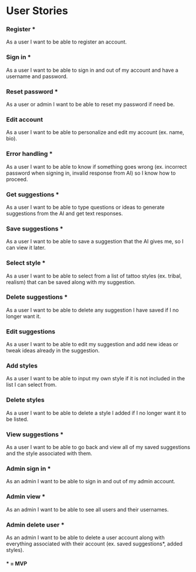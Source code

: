 # User Stories

### Register *

As a user I want to be able to register an account.

### Sign in *

As a user I want to be able to sign in and out of my account and have a username and password.

### Reset password *

As a user or admin I want to be able to reset my password if need be.

### Edit account

As a user I want to be able to personalize and edit my account (ex. name, bio).

### Error handling *

As a user I want to be able to know if something goes wrong (ex. incorrect password when signing in, invalid response from AI) so I know how to proceed.

### Get suggestions *

As a user I want to be able to type questions or ideas to generate suggestions from the AI and get text responses.

### Save suggestions *

As a user I want to be able to save a suggestion that the AI gives me, so I can view it later.

### Select style *

As a user I want to be able to select from a list of tattoo styles (ex. tribal, realism) that can be saved along with my suggestion.

### Delete suggestions *

As a user I want to be able to delete any suggestion I have saved if I no longer want it.

### Edit suggestions

As a user I want to be able to edit my suggestion and add new ideas or tweak ideas already in the suggestion.

### Add styles

As a user I want to be able to input my own style if it is not included in the list I can select from.

### Delete styles

As a user I want to be able to delete a style I added if I no longer want it to be listed.

### View suggestions *

As a user I want to be able to go back and view all of my saved suggestions and the style associated with them.

### Admin sign in *

As an admin I want to be able to sign in and out of my admin account.

### Admin view *

As an admin I want to be able to see all users and their usernames.

### Admin delete user *

As an admin I want to be able to delete a user account along with everything associated with their account (ex. saved suggestions*, added styles).

#### * = MVP